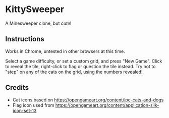 # KittySweeper

A Minesweeper clone, but *cute*!

## Instructions

Works in Chrome, untested in other browsers at this time.

Select a game difficulty, or set a custom grid, and press "New Game".  Click to reveal the tile, right-click to flag or question the tile instead.  Try 
not to "step" on any of the cats on the grid, using the numbers revealed!

## Credits

* Cat icons based on https://opengameart.org/content/lpc-cats-and-dogs
* Flag icon used from https://opengameart.org/content/application-silk-icon-set-13
